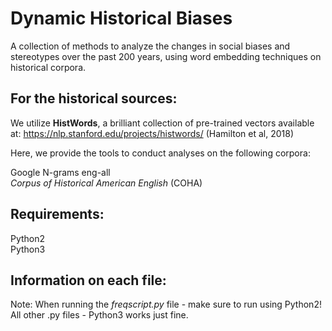# Dynamic Historical Biases

A collection of methods to analyze the changes in social biases and stereotypes over the past 200 years, using word embedding techniques on historical corpora.

## For the historical sources: 

We utilize **HistWords**, a brilliant collection of pre-trained vectors available at: https://nlp.stanford.edu/projects/histwords/
(Hamilton et al, 2018)

Here, we provide the tools to conduct analyses on the following corpora:

Google N-grams eng-all <br />
*Corpus of Historical American English* (COHA)

## Requirements:
Python2 <br />
Python3

## Information on each file:

Note: When running the *freqscript.py* file - make sure to run using Python2!
All other .py files - Python3 works just fine.
